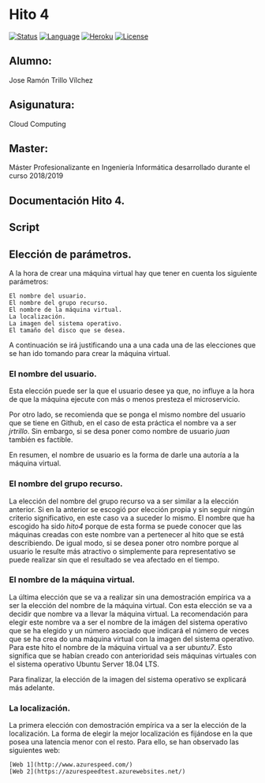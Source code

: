 # Hito 4

[![Status](https://img.shields.io/badge/Status-Documenting-green.svg)](https://github.com/jrtrillo/proyecto_cc/blob/master/doc/README.md)
[![Language](https://img.shields.io/badge/Language-Node-blue.svg)](https://nodejs.org/en/)
[![Heroku](https://img.shields.io/badge/Despliegue-Heroku-orange.svg)](https://dashboard.heroku.com)
[![License](https://img.shields.io/badge/License-GPL-red.svg)](https://github.com/jrtrillo/proyecto_cc/blob/master/LICENSE)

## Alumno:
Jose Ramón Trillo Vílchez

## Asigunatura: 
Cloud Computing

## Master: 
Máster Profesionalizante en Ingeniería Informática desarrollado durante el curso 2018/2019

## Documentación Hito 4.

## Script


## Elección de parámetros.

A la hora de crear una máquina virtual hay que tener en cuenta los siguiente parámetros:

	El nombre del usuario.
	El nombre del grupo recurso.
	El nombre de la máquina virtual.
	La localización.
	La imagen del sistema operativo.
	El tamaño del disco que se desea.

A continuación se irá justificando una a una cada una de las elecciones que se han ido tomando para crear la máquina virtual.

### El nombre del usuario.

Esta elección puede ser la que el usuario desee ya que, no influye a la hora de que la máquina ejecute con más o menos presteza el microservicio. 

Por otro lado, se recomienda que se ponga el mismo nombre del usuario que se tiene en Github, en el caso de esta práctica el nombre va a ser *jrtrillo*. Sin embargo, si se desa poner como nombre de usuario *juan* también es factible.

En resumen, el nombre de usuario es la forma de darle una autoría a la máquina virtual.

### El nombre del grupo recurso.

La elección del nombre del grupo recurso va a ser similar a la elección anterior. Si en la anterior se escogió por elección propia y sin seguir ningún criterio significativo, en este caso va a suceder lo mismo. El nombre que ha escogido ha sido *hito4* porque de esta forma se puede conocer que las máquinas creadas con este nombre van a pertenecer al hito que se está describiendo. De igual modo, si se desea poner otro nombre porque al usuario le resulte más atractivo o simplemente para representativo se puede realizar sin que el resultado se vea afectado en el tiempo.

### El nombre de la máquina virtual.

La última elección que se va a realizar sin una demostración empírica va a ser la elección del nombre de la máquina virtual. Con esta elección se va a decidir que nombre va a llevar la máquina virtual. La recomendación para elegir este nombre va a ser el nombre de la imágen del sistema operativo que se ha elegido y un número asociado que indicará el número de veces que se ha crea do una máquina virtual con la imagen del sistema operativo. Para este hito el nombre de la máquina virtual va a ser *ubuntu7*. Esto significa que se habían creado con anterioridad seis máquinas virtuales con el sistema operativo Ubuntu Server 18.04 LTS.

Para finalizar, la elección de la imagen del sistema operativo se explicará más adelante.

### La localización.

La primera elección con demostración empírica va a ser la elección de la localización. La forma de elegir la mejor localización es fijándose en la que posea una latencia menor con el resto. Para ello, se han observado las siguientes web:

	[Web 1](http://www.azurespeed.com/)
	[Web 2](https://azurespeedtest.azurewebsites.net/)




